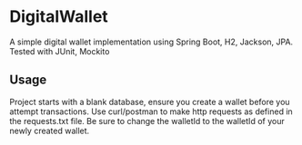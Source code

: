 # DigitalWallet
A simple digital wallet implementation using Spring Boot, H2, Jackson, JPA. Tested with JUnit, Mockito


## Usage
Project starts with a blank database, ensure you create a wallet before you attempt transactions.
Use curl/postman to make http requests as defined in the requests.txt file. Be sure to change the walletId to the walletId of your newly created wallet.
